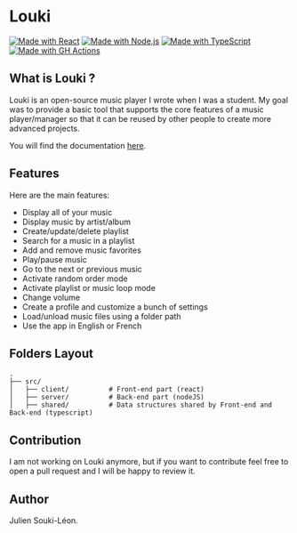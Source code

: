 # Louki
[![Made with React](https://img.shields.io/badge/React-16.13.1-green?logo=react&logoColor=white)](https://reactjs.org "Go to React homepage")
[![Made with Node.js](https://img.shields.io/badge/Node.js->=12.8.1-green?logo=node.js&logoColor=white)](https://nodejs.org "Go to Node.js homepage")
[![Made with TypeScript](https://img.shields.io/badge/TypeScript-3.9.7-green?logo=typescript&logoColor=white)](https://typescriptlang.org "Go to TypeScript homepage")
[![Made with GH Actions](https://img.shields.io/badge/CI-GitHub_Actions-blue?logo=github-actions&logoColor=white)](https://github.com/features/actions "Go to GitHub Actions homepage")

## What is Louki ?
Louki is an open-source music player I wrote when I was a student. My goal was to provide a basic tool that supports the core features of a music player/manager so that it can be reused by other people to create more advanced projects.

You will find the documentation [here](https://github.com/juliensouki/Louki/wiki).

## Features

Here are the main features:
- Display all of your music
- Display music by artist/album
- Create/update/delete playlist
- Search for a music in a playlist
- Add and remove music favorites
- Play/pause music
- Go to the next or previous music
- Activate random order mode
- Activate playlist or music loop mode
- Change volume
- Create a profile and customize a bunch of settings
- Load/unload music files using a folder path
- Use the app in English or French


## Folders Layout 

    .
    ├── src/
    │   ├── client/          # Front-end part (react)
    │   ├── server/          # Back-end part (nodeJS)
    │   ├── shared/          # Data structures shared by Front-end and Back-end (typescript)
    
## Contribution
I am not working on Louki anymore, but if you want to contribute feel free to open a pull request and I will be happy to review it.


## Author
Julien Souki-Léon.
